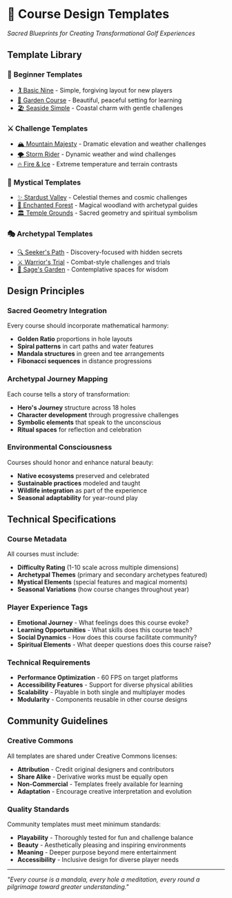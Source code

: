 # 🎨 Course Design Templates
*Sacred Blueprints for Creating Transformational Golf Experiences*

## Template Library

### 🌱 **Beginner Templates**
- [🏌️ Basic Nine](./basic-nine-template.md) - Simple, forgiving layout for new players
- [🌸 Garden Course](./garden-course-template.md) - Beautiful, peaceful setting for learning
- [🏖️ Seaside Simple](./seaside-simple-template.md) - Coastal charm with gentle challenges

### ⚔️ **Challenge Templates** 
- [🏔️ Mountain Majesty](./mountain-majesty-template.md) - Dramatic elevation and weather challenges
- [🌪️ Storm Rider](./storm-rider-template.md) - Dynamic weather and wind challenges
- [🔥 Fire & Ice](./fire-ice-template.md) - Extreme temperature and terrain contrasts

### 🔮 **Mystical Templates**
- [✨ Stardust Valley](./stardust-valley-template.md) - Celestial themes and cosmic challenges
- [🌲 Enchanted Forest](./enchanted-forest-template.md) - Magical woodland with archetypal guides
- [🏛️ Temple Grounds](./temple-grounds-template.md) - Sacred geometry and spiritual symbolism

### 🎭 **Archetypal Templates**
- [🔍 Seeker's Path](./seekers-path-template.md) - Discovery-focused with hidden secrets
- [⚔️ Warrior's Trial](./warriors-trial-template.md) - Combat-style challenges and trials
- [🧙 Sage's Garden](./sages-garden-template.md) - Contemplative spaces for wisdom

## Design Principles

### Sacred Geometry Integration
Every course should incorporate mathematical harmony:
- **Golden Ratio** proportions in hole layouts
- **Spiral patterns** in cart paths and water features  
- **Mandala structures** in green and tee arrangements
- **Fibonacci sequences** in distance progressions

### Archetypal Journey Mapping
Each course tells a story of transformation:
- **Hero's Journey** structure across 18 holes
- **Character development** through progressive challenges
- **Symbolic elements** that speak to the unconscious
- **Ritual spaces** for reflection and celebration

### Environmental Consciousness
Courses should honor and enhance natural beauty:
- **Native ecosystems** preserved and celebrated
- **Sustainable practices** modeled and taught
- **Wildlife integration** as part of the experience
- **Seasonal adaptability** for year-round play

## Technical Specifications

### Course Metadata
All courses must include:
- **Difficulty Rating** (1-10 scale across multiple dimensions)
- **Archetypal Themes** (primary and secondary archetypes featured)
- **Mystical Elements** (special features and magical moments)
- **Seasonal Variations** (how course changes throughout year)

### Player Experience Tags
- **Emotional Journey** - What feelings does this course evoke?
- **Learning Opportunities** - What skills does this course teach?
- **Social Dynamics** - How does this course facilitate community?
- **Spiritual Elements** - What deeper questions does this course raise?

### Technical Requirements
- **Performance Optimization** - 60 FPS on target platforms
- **Accessibility Features** - Support for diverse physical abilities
- **Scalability** - Playable in both single and multiplayer modes
- **Modularity** - Components reusable in other course designs

## Community Guidelines

### Creative Commons
All templates are shared under Creative Commons licenses:
- **Attribution** - Credit original designers and contributors
- **Share Alike** - Derivative works must be equally open
- **Non-Commercial** - Templates freely available for learning
- **Adaptation** - Encourage creative interpretation and evolution

### Quality Standards
Community templates must meet minimum standards:
- **Playability** - Thoroughly tested for fun and challenge balance
- **Beauty** - Aesthetically pleasing and inspiring environments
- **Meaning** - Deeper purpose beyond mere entertainment
- **Accessibility** - Inclusive design for diverse player needs

---

*"Every course is a mandala, every hole a meditation, every round a pilgrimage toward greater understanding."*